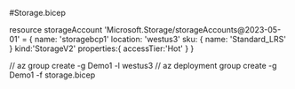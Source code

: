 #Storage.bicep

resource storageAccount 'Microsoft.Storage/storageAccounts@2023-05-01' = {
  name: 'storagebcp1'
  location: 'westus3'
  sku: {
    name: 'Standard_LRS'
  }
  kind:'StorageV2'
   properties:{
    accessTier:'Hot'
   } 
}

// az group create -g Demo1 -l westus3
// az deployment group create -g Demo1 -f storage.bicep
